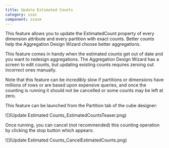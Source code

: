 ```yaml
---
title: Update Estimated Counts
category: ssas
component: ssasm
---
```


This feature allows you to update the EstimatedCount property of every dimension attribute and every partition with exact counts. Better counts help the Aggregation Design Wizard choose better aggregations.

This feature comes in handy when the estimated counts get out of date and you want to redesign aggregations. The Aggregation Design Wizard has a screen to edit counts, but updating existing counts requires zeroing out incorrect ones manually.

Note that this feature can be _incredibly_ slow if partitions or dimensions have millions of rows or are based upon expensive queries, and once the counting is running it should not be cancelled or some counts may be left at zero.

This feature can be launched from the Partition tab of the cube designer:

![](Update Estimated Counts_EstimatedCountsTeaser.png)

Once running, you can cancel (not recommended) this counting operation by clicking the stop button which appears:

![](Update Estimated Counts_CancelEstimatedCounts.png)